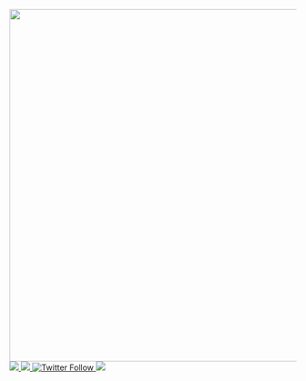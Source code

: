 <a href="url"><img src = "https://user-images.githubusercontent.com/88916104/172530354-7fb4d5eb-7e53-49a9-8299-413124281925.png" width="541" height="620"/>
<br>
![](https://img.shields.io/badge/-zes1092-blueviolet)
![](https://img.shields.io/badge/pinterest-zes1092-blueviolet) 
![Twitter Follow](https://img.shields.io/badge/twitter-zes1092-blueviolet)
![](https://img.shields.io/badge/!%C2%A1!%C2%A1-dazed-blueviolet)
